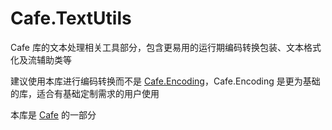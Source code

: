 Cafe.TextUtils
====

Cafe 库的文本处理相关工具部分，包含更易用的运行期编码转换包装、文本格式化及流辅助类等

建议使用本库进行编码转换而不是 [Cafe.Encoding](https://github.com/akemimadoka/Cafe.Encoding)，Cafe.Encoding 是更为基础的库，适合有基础定制需求的用户使用

本库是 [Cafe](https://github.com/akemimadoka/Cafe) 的一部分
